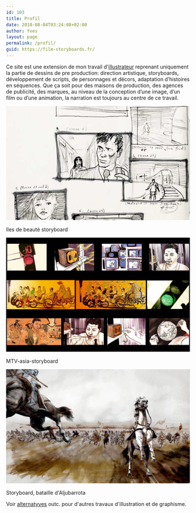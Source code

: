 ```yaml
---
id: 103
title: Profil
date: 2010-08-04T03:24:08+02:00
author: Yves
layout: page
permalink: /profil/
guid: https://film-storyboards.fr/
---
```

Ce site est une extension de mon travail d'[illustrateur](http://alternatyves.com) reprenant uniquement la partie de dessins de pre production: direction artistique, storyboards, développement de scripts, de personnages et décors, adaptation d&rsquo;histoires en séquences. Que ça soit pour des maisons de production, des agences de publicité, des marques, au niveau de la conception d&rsquo;une image, d&rsquo;un film ou d&rsquo;une animation, la narration est toujours au centre de ce travail.

![à propos de Scénarimages](/images/uploads/2010/11/about-storyboards-fr.jpg)
<figcaption>Iles de beauté storyboard</figcaption>

![MTV-asia-storyboard](/images/uploads/2010/09/MTV-asia-storyboard.jpg)
<figcaption>MTV-asia-storyboard</figcaption>

![MTV-asia-storyboard](/images/uploads/2010/08/about-film-storyboards.jpg)
<figcaption>Storyboard, bataille d'Aljubarrota</figcaption>

Voir [alternatyves](https://alternatyves.com) outc. pour d'autres travaux d'illustration et de graphisme.